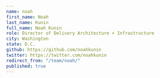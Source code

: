```yaml
---
name: noah
first_name: Noah
last_name: Kunin
full_name: Noah Kunin
role: Director of Delivery Architecture + Infrastructure
city: Washington
state: D.C.
github: https://github.com/noahkunin
twitter: https://twitter.com/noahkunin
redirect_from: "/team/noah/"
published: true
---
```


